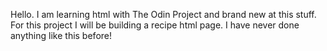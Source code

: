 Hello. I am learning html with The Odin Project and brand new at this stuff. For this project I will be building a recipe html page. 
I have never done anything like this before!